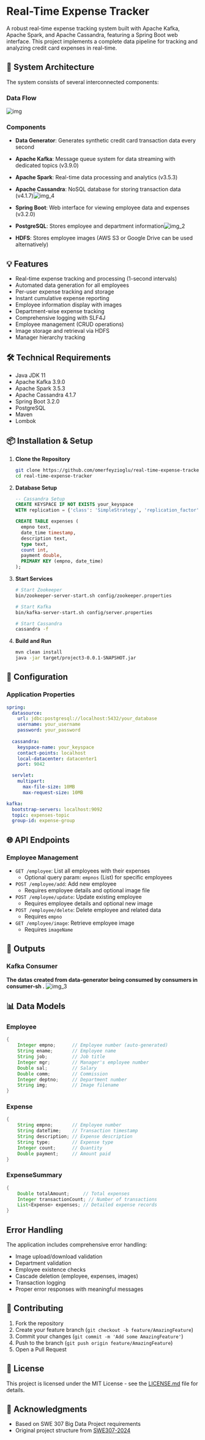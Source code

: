 # Real-Time Expense Tracker

A robust real-time expense tracking system built with Apache Kafka, Apache Spark, and Apache Cassandra, featuring a Spring Boot web interface. This project implements a complete data pipeline for tracking and analyzing credit card expenses in real-time.

## 🚀 System Architecture

The system consists of several interconnected components:
     
### Data Flow
![img](https://github.com/user-attachments/assets/c389b4c6-815a-4f88-81c1-87f32aff57d8)
### Components
- **Data Generator**: Generates synthetic credit card transaction data every second
- **Apache Kafka**: Message queue system for data streaming with dedicated topics (v3.9.0)
- **Apache Spark**: Real-time data processing and analytics (v3.5.3)
- **Apache Cassandra**: NoSQL database for storing transaction data (v4.1.7)![img_4](https://github.com/user-attachments/assets/95aa7b61-5da9-4cda-8fd5-ceb68ad00513)

- **Spring Boot**: Web interface for viewing employee data and expenses (v3.2.0)
- **PostgreSQL**: Stores employee and department information![img_2](https://github.com/user-attachments/assets/179974df-cb66-44f6-8924-f8a7596408e2)

- **HDFS**: Stores employee images (AWS S3 or Google Drive can be used alternatively)

## 💡 Features

- Real-time expense tracking and processing (1-second intervals)
- Automated data generation for all employees
- Per-user expense tracking and storage
- Instant cumulative expense reporting
- Employee information display with images
- Department-wise expense tracking
- Comprehensive logging with SLF4J
- Employee management (CRUD operations)
- Image storage and retrieval via HDFS
- Manager hierarchy tracking

## 🛠 Technical Requirements

- Java JDK 11
- Apache Kafka 3.9.0
- Apache Spark 3.5.3
- Apache Cassandra 4.1.7
- Spring Boot 3.2.0
- PostgreSQL
- Maven
- Lombok

## 📦 Installation & Setup

1. **Clone the Repository**
   ```bash
   git clone https://github.com/omerfeyzioglu/real-time-expense-tracker.git
   cd real-time-expense-tracker
   ```

2. **Database Setup**
   ```sql
   -- Cassandra Setup
   CREATE KEYSPACE IF NOT EXISTS your_keyspace 
   WITH replication = {'class': 'SimpleStrategy', 'replication_factor': 1};

   CREATE TABLE expenses (
     empno text,
     date_time timestamp,
     description text,
     type text,
     count int,
     payment double,
     PRIMARY KEY (empno, date_time)
   );
   ```

3. **Start Services**
   ```bash
   # Start Zookeeper
   bin/zookeeper-server-start.sh config/zookeeper.properties

   # Start Kafka
   bin/kafka-server-start.sh config/server.properties

   # Start Cassandra
   cassandra -f
   ```

4. **Build and Run**
   ```bash
   mvn clean install
   java -jar target/project3-0.0.1-SNAPSHOT.jar
   ```

## 🔧 Configuration

### Application Properties
```yaml
spring:
  datasource:
    url: jdbc:postgresql://localhost:5432/your_database
    username: your_username
    password: your_password
  
  cassandra:
    keyspace-name: your_keyspace
    contact-points: localhost
    local-datacenter: datacenter1
    port: 9042

  servlet:
    multipart:
      max-file-size: 10MB
      max-request-size: 10MB

kafka:
  bootstrap-servers: localhost:9092
  topic: expenses-topic
  group-id: expense-group
```

## 🌐 API Endpoints

### Employee Management
- `GET /employee`: List all employees with their expenses
  - Optional query param: `empnos` (List<Integer>) for specific employees
- `POST /employee/add`: Add new employee
  - Requires employee details and optional image file
- `POST /employee/update`: Update existing employee
  - Requires employee details and optional new image
- `POST /employee/delete`: Delete employee and related data
  - Requires `empno`
- `GET /employee/image`: Retrieve employee image
  - Requires `imageName`

## 📝 Outputs
### Kafka Consumer 
 **The datas created from data-generator being consumed by consumers in consumer-sh .**
![img_3](https://github.com/user-attachments/assets/f96b4f1a-cb32-4367-ad50-a902bea38841)


## 📊 Data Models

### Employee
```java
{
    Integer empno;      // Employee number (auto-generated)
    String ename;       // Employee name
    String job;         // Job title
    Integer mgr;        // Manager's employee number
    Double sal;         // Salary
    Double comm;        // Commission
    Integer deptno;     // Department number
    String img;         // Image filename
}
```

### Expense
```java
{
    String empno;       // Employee number
    String dateTime;    // Transaction timestamp
    String description; // Expense description
    String type;        // Expense type
    Integer count;      // Quantity
    Double payment;     // Amount paid
}
```

### ExpenseSummary
```java
{
    Double totalAmount;     // Total expenses
    Integer transactionCount; // Number of transactions
    List<Expense> expenses; // Detailed expense records
}
```

## Error Handling

The application includes comprehensive error handling:
- Image upload/download validation
- Department validation
- Employee existence checks
- Cascade deletion (employee, expenses, images)
- Transaction logging
- Proper error responses with meaningful messages

## 👥 Contributing

1. Fork the repository
2. Create your feature branch (`git checkout -b feature/AmazingFeature`)
3. Commit your changes (`git commit -m 'Add some AmazingFeature'`)
4. Push to the branch (`git push origin feature/AmazingFeature`)
5. Open a Pull Request

## 📝 License

This project is licensed under the MIT License - see the [LICENSE.md](LICENSE.md) file for details.

## 🙏 Acknowledgments

- Based on SWE 307 Big Data Project requirements
- Original project structure from [SWE307-2024](https://github.com/ozmen54/SWE307-2024)
